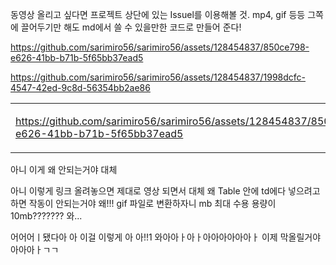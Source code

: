 동영상 올리고 싶다면 프로젝트 상단에 있는 Issuel를 이용해볼 것.
mp4, gif 등등 그쪽에 끌어두기만 해도 md에서 쓸 수 있을만한 코드로 만들어 준다!


https://github.com/sarimiro56/sarimiro56/assets/128454837/850ce798-e626-41bb-b71b-5f65bb37ead5


https://github.com/sarimiro56/sarimiro56/assets/128454837/1998dcfc-4547-42ed-9c8d-56354bb2ae86

<table>
  <tr>
    <td>
        
  https://github.com/sarimiro56/sarimiro56/assets/128454837/850ce798-e626-41bb-b71b-5f65bb37ead5
  
  </td>
  </tr>
</table>

<p>아니 이게 왜 안되는거야 대체</p>
아니 이렇게 링크 올려놓으면 제대로 영상 되면서
대체 왜 Table 안에 td에다 넣으려고 하면 작동이 안되는거야 왜!!!
gif 파일로 변환하자니 mb 최대 수용 용량이 10mb???????
와...

어어어ㅣ됐다아 아 이걸 이렇게 아 아!!1
와아아ㅏ아ㅏ아아아아아아ㅏ 이제 막올릴거야 아아아ㅏㄱㄱ
